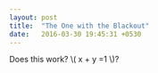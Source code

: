 ```yaml
---
layout: post
title:  "The One with the Blackout"
date:   2016-03-30 19:45:31 +0530
---
```


Does this work? \\( x + y =1 \\)?
